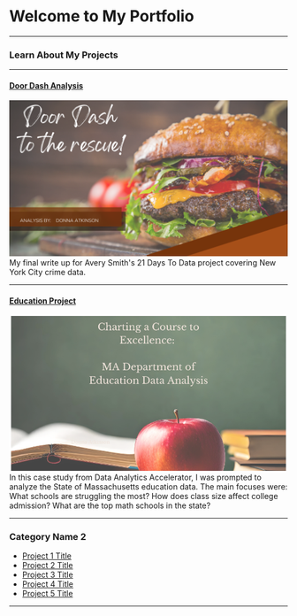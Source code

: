 # Welcome to My Portfolio

---

### Learn About My Projects

---

#### [Door Dash Analysis](https://www.linkedin.com/pulse/door-dash-rescue-donna-atkinson)
[<img src="images/Door Dash Analytics-5.png?raw=true"/>](https://www.linkedin.com/pulse/door-dash-rescue-donna-atkinson)
My final write up for Avery Smith's 21 Days To Data project covering New York City crime data. 


---
#### [Education Project](https://www.linkedin.com/pulse/charting-course-excellence-donna-atkinson)
[<img src="images/MA1.png?raw=true"/>](https://www.linkedin.com/pulse/charting-course-excellence-donna-atkinson)
In this case study from Data Analytics Accelerator, I was prompted to analyze the State of Massachusetts education data. The main focuses were:
What schools are struggling the most?
How does class size affect college admission?
What are the top math schools in the state? 

---

### Category Name 2

- [Project 1 Title](http://example.com/)
- [Project 2 Title](http://example.com/)
- [Project 3 Title](http://example.com/)
- [Project 4 Title](http://example.com/)
- [Project 5 Title](http://example.com/)

---




